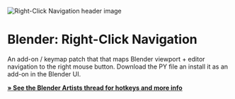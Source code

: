 ![Right-Click Navigation header image](https://repository-images.githubusercontent.com/189907730/97b0ad80-855a-11e9-8332-c27bbc9014e3)

# Blender: Right-Click Navigation

An add-on / keymap patch that that maps Blender viewport + editor navigation to the right mouse button. Download the PY file an install it as an add-on in the Blender UI.

[**» See the Blender Artists thread for hotkeys and more info**](https://blenderartists.org/t/2-8-add-on-right-click-navigation-wip/1163095)
